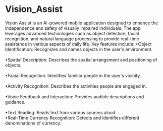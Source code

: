 # Vision_Assist
Vision Assist is an AI-powered mobile application designed to enhance the independence and safety of visually impaired individuals. The app leverages advanced technologies such as object detection, facial recognition, and natural language processing to provide real-time assistance in various aspects of daily life. Key features include: 
•Object Identification: Recognizes and names objects in the user's environment.<br>  
•Spatial Description: Describes the spatial arrangement and positioning of objects.<br>  
•Facial Recognition: Identifies familiar people in the user's vicinity.<br>   
•Activity Recognition: Describes the activities people are engaged in.<br>  
•Voice Feedback and Interaction: Provides audible descriptions and guidance.<br>  
•Text Reading: Reads text from various sources aloud.<br> 
•Real-Time Currency Recognition: Detects and identifies different denominations of currency.<br>
